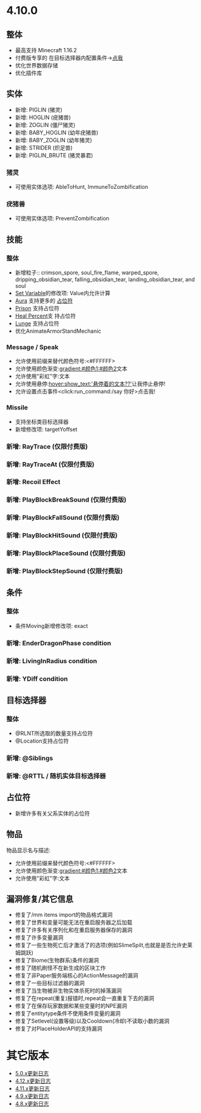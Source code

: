 4.10.0
=====

整体
-------
- 最高支持 Minecraft 1.16.2
- 付费版专享的 在目标选择器内配置条件->[点我](/技能/条件/单行条件)
- 优化世界数据存储
- 优化插件库

实体
----
- 新增: PIGLIN (猪灵)
- 新增: HOGLIN (疣猪兽)
- 新增: ZOGLIN (僵尸猪灵)
- 新增: BABY_HOGLIN (幼年疣猪兽)
- 新增: BABY_ZOGLIN (幼年猪灵)
- 新增: STRIDER (炽足兽)
- 新增: PIGLIN_BRUTE (猪灵暴君)

### 猪灵
- 可使用实体选项: AbleToHunt, ImmuneToZombification

### 疣猪兽
- 可使用实体选项: PreventZombification

技能
---------
### 整体
- 新增粒子:: crimson_spore, soul_fire_flame, warped_spore, dripping_obsidian_tear, falling_obsidian_tear, landing_obsidian_tear, and soul
- [Set Variable](列表/setvariable)的修改项: Value内允许计算
- [Aura](列表/Aura) 支持更多的 [占位符](占位符)
- [Prison](列表/prison) 支持占位符
- [Heal Percent](列表/healpercent)支 持占位符
- [Lunge](列表/Lunge) 支持占位符
- 优化AnimateArmorStandMechanic

### Message / Speak
- 允许使用前缀来替代颜色符号:<#FFFFFF>
- 允许使用颜色渐变:<gradient:#颜色1:#颜色2>文本</gradient>
- 允许使用"彩虹"字:<rainbow>文本</rainbow>
- 允许使用悬停:<hover:show_text:'悬停着的文本??'>让我停止悬停!</hover>
- 允许设置点击事件<click:run_command:/say 你好>点击我!</click>

### Missile
- 支持坐标类目标选择器
- 新增修改项: targetYoffset

### 新增: RayTrace (仅限付费版)
### 新增: RayTraceAt (仅限付费版)
### 新增: Recoil Effect
### 新增: PlayBlockBreakSound (仅限付费版)
### 新增: PlayBlockFallSound (仅限付费版)
### 新增: PlayBlockHitSound (仅限付费版)
### 新增: PlayBlockPlaceSound (仅限付费版)
### 新增: PlayBlockStepSound (仅限付费版)

条件
----------
### 整体
- 条件Moving新增修改项: exact
### 新增: EnderDragonPhase condition
### 新增: LivingInRadius condition
### 新增: YDiff condition

目标选择器
---------
### 整体
- @RLNT所选取的数量支持占位符
- @Location支持占位符

### 新增: @Siblings
### 新增: @RTTL / 随机实体目标选择器

占位符
------------
- 新增许多有关父系实体的占位符

物品
-----
物品显示名与描述:
- 允许使用前缀来替代颜色符号:<#FFFFFF>
- 允许使用颜色渐变:<gradient:#颜色1:#颜色2>文本</gradient>
- 允许使用"彩虹"字:<rainbow>文本</rainbow>

漏洞修复/其它信息
---------------
- 修复了/mm items import的物品格式漏洞
- 修复了世界和变量可能无法在重启服务器之后加载
- 修复了许多有关序列化和在重启服务器保存的漏洞
- 修复了许多变量漏洞
- 修复了一些生物死亡后才激活了的选项(例如SlimeSpilt,也就是是否允许史莱姆跳跃)
- 修复了Biome(生物群系)条件的漏洞
- 修复了随机刷怪不在新生成的区块工作
- 修复了非Paper服务端核心的ActionMessage的漏洞
- 修复了一些目标过滤器的漏洞
- 修复了当生物被非生物实体杀死时的掉落漏洞
- 修复了在repeat(重复)报错时,repeat会一直重复下去的漏洞
- 修复了在保存玩家数据和某些变量时的NPE漏洞
- 修复了entitytype条件不使用条件变量的漏洞
- 修复了Setlevel(设置等级)以及Cooldown(冷却)不读取小数的漏洞
- 修复了对PlaceHolderAPI的支持漏洞

其它版本
================
-   [5.0.x更新日志](更新日志)
-   [4.12.x更新日志](4.12.x更新日志)
-   [4.11.x更新日志](4.11.x更新日志)
-   [4.9.x更新日志](4.9.x更新日志)
-   [4.8.x更新日志](4.8.x更新日志)